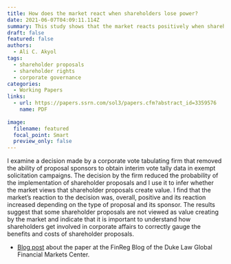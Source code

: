 ```yaml
---
title: How does the market react when shareholders lose power?
date: 2021-06-07T04:09:11.114Z
summary: This study shows that the market reacts positively when sharehholders
draft: false
featured: false
authors:
  - Ali C. Akyol
tags:
  - shareholder proposals
  - shareholder rights
  - corporate governance
categories:
  - Working Papers
links:
  - url: https://papers.ssrn.com/sol3/papers.cfm?abstract_id=3359576
    name: PDF
    
image:
  filename: featured
  focal_point: Smart
  preview_only: false
---
```

I examine a decision made by a corporate vote tabulating firm that removed the ability of proposal sponsors to obtain interim vote tally data in exempt solicitation campaigns. The decision by the firm reduced the probability of the implementation of shareholder proposals and I use it to infer whether the market views that shareholder proposals create value. I find that the market’s reaction to the decision was, overall, positive and its reaction increased depending on the type of proposal and its sponsor. The results suggest that some shareholder proposals are not viewed as value creating by the market and indicate that it is important to understand how shareholders get involved in corporate affairs to correctly gauge the benefits and costs of shareholder proposals.

- [Blog post](https://sites.duke.edu/thefinregblog/2019/07/09/how-does-the-market-react-when-shareholders-lose-power/) about the paper at the FinReg Blog of the Duke Law Global Financial Markets Center.

